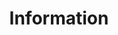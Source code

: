---
slug: information
title: Information
price: 0
excerpt: Nos guides gratuits vous offrent toute l’information sur comment effectuer vous-mêmes vos démarches.
rank: 5
assistanceFormServiceChoiceLabel: Je veux accéder au guide gratuit de démarches afin de faire moi-même mes démarches.
assistanceFormConfirmationTitle: Informations sur les démarches
assistanceFormConfirmationFirstParagraph: Vous avez demandé d’obtenir des informations pour vous aider dans vos démarches!
assistanceFormConfirmationSecondParagraph: Vous pouvez trouver le guide des démarches qui contient toutes les informations générales dont vous avez besoin en cliquant sur le button «Lire le guide» ci-dessous!
---